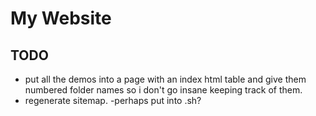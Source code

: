 # My Website

## TODO

* put all the demos into a page with an index html table and give them numbered folder names so i don't go insane keeping track of them.
* regenerate sitemap. -perhaps put into .sh?
